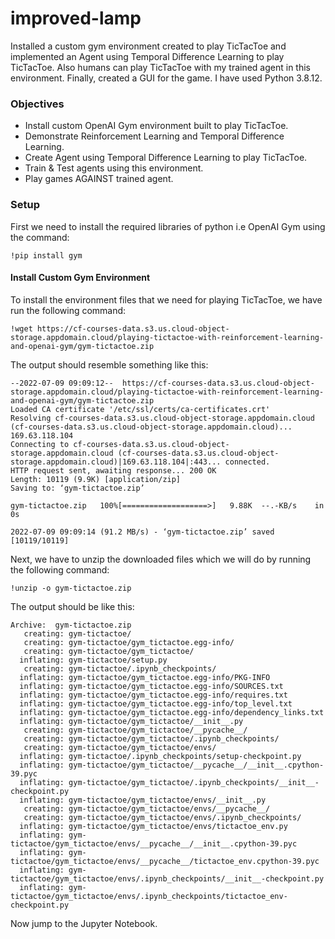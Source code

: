 # improved-lamp

Installed a custom gym environment created to play TicTacToe and implemented an Agent using Temporal Difference Learning to play TicTacToe. Also humans can play TicTacToe with my trained agent in this environment. Finally, created a GUI for the game. I have used Python 3.8.12.

### Objectives
- Install custom OpenAI Gym environment built to play TicTacToe.
- Demonstrate Reinforcement Learning and Temporal Difference Learning.
- Create Agent using Temporal Difference Learning to play TicTacToe.
- Train & Test agents using this environment.
- Play games AGAINST trained agent.

### Setup
First we need to install the required libraries of python i.e OpenAI Gym using the command:
```
!pip install gym
```
#### Install Custom Gym Environment
To install the environment files that we need for playing TicTacToe, we have run the following command:
```
!wget https://cf-courses-data.s3.us.cloud-object-storage.appdomain.cloud/playing-tictactoe-with-reinforcement-learning-and-openai-gym/gym-tictactoe.zip
```
The output should resemble something like this:
```
--2022-07-09 09:09:12--  https://cf-courses-data.s3.us.cloud-object-storage.appdomain.cloud/playing-tictactoe-with-reinforcement-learning-and-openai-gym/gym-tictactoe.zip
Loaded CA certificate '/etc/ssl/certs/ca-certificates.crt'
Resolving cf-courses-data.s3.us.cloud-object-storage.appdomain.cloud (cf-courses-data.s3.us.cloud-object-storage.appdomain.cloud)... 169.63.118.104
Connecting to cf-courses-data.s3.us.cloud-object-storage.appdomain.cloud (cf-courses-data.s3.us.cloud-object-storage.appdomain.cloud)|169.63.118.104|:443... connected.
HTTP request sent, awaiting response... 200 OK
Length: 10119 (9.9K) [application/zip]
Saving to: ‘gym-tictactoe.zip’

gym-tictactoe.zip   100%[===================>]   9.88K  --.-KB/s    in 0s      

2022-07-09 09:09:14 (91.2 MB/s) - ‘gym-tictactoe.zip’ saved [10119/10119]
```
Next, we have to unzip the downloaded files which we will do by running the following command:
```
!unzip -o gym-tictactoe.zip
```
The output should be like this:
```
Archive:  gym-tictactoe.zip
   creating: gym-tictactoe/
   creating: gym-tictactoe/gym_tictactoe.egg-info/
   creating: gym-tictactoe/gym_tictactoe/
  inflating: gym-tictactoe/setup.py  
   creating: gym-tictactoe/.ipynb_checkpoints/
  inflating: gym-tictactoe/gym_tictactoe.egg-info/PKG-INFO  
  inflating: gym-tictactoe/gym_tictactoe.egg-info/SOURCES.txt  
  inflating: gym-tictactoe/gym_tictactoe.egg-info/requires.txt  
  inflating: gym-tictactoe/gym_tictactoe.egg-info/top_level.txt  
  inflating: gym-tictactoe/gym_tictactoe.egg-info/dependency_links.txt  
  inflating: gym-tictactoe/gym_tictactoe/__init__.py  
   creating: gym-tictactoe/gym_tictactoe/__pycache__/
   creating: gym-tictactoe/gym_tictactoe/.ipynb_checkpoints/
   creating: gym-tictactoe/gym_tictactoe/envs/
  inflating: gym-tictactoe/.ipynb_checkpoints/setup-checkpoint.py  
  inflating: gym-tictactoe/gym_tictactoe/__pycache__/__init__.cpython-39.pyc  
  inflating: gym-tictactoe/gym_tictactoe/.ipynb_checkpoints/__init__-checkpoint.py  
  inflating: gym-tictactoe/gym_tictactoe/envs/__init__.py  
   creating: gym-tictactoe/gym_tictactoe/envs/__pycache__/
   creating: gym-tictactoe/gym_tictactoe/envs/.ipynb_checkpoints/
  inflating: gym-tictactoe/gym_tictactoe/envs/tictactoe_env.py  
  inflating: gym-tictactoe/gym_tictactoe/envs/__pycache__/__init__.cpython-39.pyc  
  inflating: gym-tictactoe/gym_tictactoe/envs/__pycache__/tictactoe_env.cpython-39.pyc  
  inflating: gym-tictactoe/gym_tictactoe/envs/.ipynb_checkpoints/__init__-checkpoint.py  
  inflating: gym-tictactoe/gym_tictactoe/envs/.ipynb_checkpoints/tictactoe_env-checkpoint.py
  ```
  
Now jump to the Jupyter Notebook.

